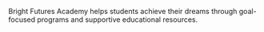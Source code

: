 Bright Futures Academy helps students achieve their dreams through goal-focused programs and supportive educational resources.
